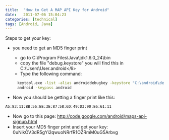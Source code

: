 ```yaml
---
title:  "How to Get A MAP API Key for Android"
date:   2011-07-06 15:04:23
categories: [technical]
tags: [Android, Java]
---
```


Steps to get your key:

- you need to get an MD5 finger print
	- go to C:\Program Files\Java\jdk1.6.0_24\bin</li>
	- copy the file "debug.keystore" you will find this in C:\Users\User\.android\</li>
	- Type the following command:

  ```bash
    keytool.exe -list -alias androiddebugkey -keystore "C:\android\debug.keystore" -storepass
    android -keypass android
  ```
- Now you should be getting a finger print like this:

```bash
A5:83:11:BB:56:EE:3E:87:58:6D:49:D3:90:E6:61:11
```

- Now go to this page: http://code.google.com/android/maps-api-signup.html
- Insert your MD5 finger print and get your key: 0uNikOV3dR5gYi2qwuoNRrfR1OZRmM0uG5Arbvg
